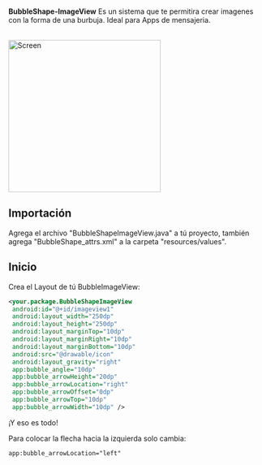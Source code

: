 </br><b>BubbleShape-ImageView</b> Es un sistema que te permitira crear imagenes con la forma de una burbuja. Ideal para Apps de mensajeria.
    </br> </br>
    
<img src="./Preview/preview1.gif" width=300 title="Screen">
    
## Importación
 
Agrega el archivo "BubbleShapeImageView.java" a tú proyecto, también agrega "BubbleShape_attrs.xml" a la carpeta "resources/values".

## Inicio

Crea el Layout de tú BubbleImageView:

```xml
<your.package.BubbleShapeImageView
 android:id="@+id/imageview1"
 android:layout_width="250dp"
 android:layout_height="250dp"
 android:layout_marginTop="10dp"
 android:layout_marginRight="10dp"
 android:layout_marginBottom="10dp"
 android:src="@drawable/icon"
 android:layout_gravity="right"
 app:bubble_angle="10dp"
 app:bubble_arrowHeight="20dp"
 app:bubble_arrowLocation="right"
 app:bubble_arrowOffset="0dp"
 app:bubble_arrowTop="10dp"
 app:bubble_arrowWidth="10dp" />
```

¡Y eso es todo!

Para colocar la flecha hacia la izquierda solo cambia:

```xml
app:bubble_arrowLocation="left"
```
